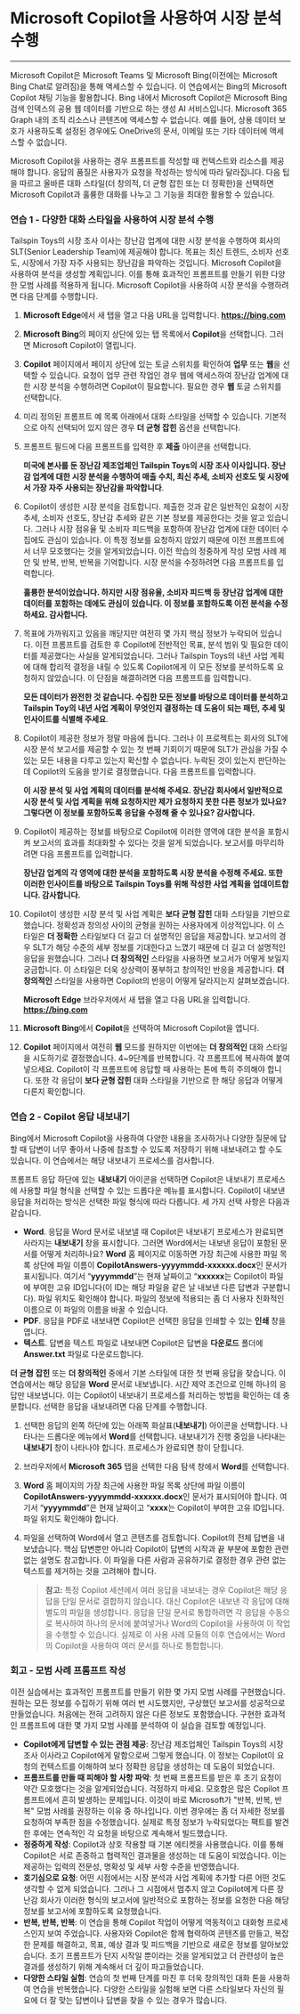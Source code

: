# Microsoft Copilot을 사용하여 시장 분석 수행
---
Microsoft Copilot은 Microsoft Teams 및 Microsoft Bing(이전에는 Microsoft Bing Chat로 알려짐)을 통해 액세스할 수 있습니다. 이 연습에서는 Bing의 Microsoft Copilot 채팅 기능을 활용합니다. Bing 내에서 Microsoft Copilot은 Microsoft Bing 검색 인덱스의 공용 웹 데이터를 기반으로 하는 생성 AI 서비스입니다. Microsoft 365 Graph 내의 조직 리소스나 콘텐츠에 액세스할 수 없습니다. 예를 들어, 상용 데이터 보호가 사용하도록 설정된 경우에도 OneDrive의 문서, 이메일 또는 기타 데이터에 액세스할 수 없습니다.

Microsoft Copilot을 사용하는 경우 프롬프트를 작성할 때 컨텍스트와 리소스를 제공해야 합니다. 응답의 품질은 사용자가 요청을 작성하는 방식에 따라 달라집니다. 다음 팁을 따르고 올바른 대화 스타일(더 창의적, 더 균형 잡힌 또는 더 정확한)을 선택하면 Microsoft Copilot과 훌륭한 대화를 나누고 그 기능을 최대한 활용할 수 있습니다.

### 연습 1 - 다양한 대화 스타일을 사용하여 시장 분석 수행

Tailspin Toys의 시장 조사 이사는 장난감 업계에 대한 시장 분석을 수행하여 회사의 SLT(Senior Leadership Team)에 제공해야 합니다. 목표는 최신 트렌드, 소비자 선호도, 시장에서 가장 자주 사용되는 장난감을 파악하는 것입니다. Microsoft Copilot을 사용하여 분석을 생성할 계획입니다. 이를 통해 효과적인 프롬프트를 만들기 위한 다양한 모범 사례를 적용하게 됩니다. Microsoft Copilot을 사용하여 시장 분석을 수행하려면 다음 단계를 수행합니다.

1.  **Microsoft Edge**에서 새 탭을 열고 다음 URL을 입력합니다. **https://bing.com** 
2.  **Microsoft Bing**의 페이지 상단에 있는 탭 목록에서 **Copilot**을 선택합니다. 그러면 Microsoft Copilot이 열립니다.
3.  **Copilot** 페이지에서 페이지 상단에 있는 토글 스위치를 확인하여 **업무** 또는 **웹**을 선택할 수 있습니다. 요청이 업무 관련 작업인 경우 웹에 액세스하여 장난감 업계에 대한 시장 분석을 수행하려면 Copilot이 필요합니다. 필요한 경우 **웹** 토글 스위치를 선택합니다.
4.  미리 정의된 프롬프트 예 목록 아래에서 대화 스타일을 선택할 수 있습니다. 기본적으로 아직 선택되어 있지 않은 경우 **더 균형 잡힌** 옵션을 선택합니다.
5.  프롬프트 필드에 다음 프롬프트를 입력한 후 **제출** 아이콘을 선택합니다.
    
    **미국에 본사를 둔 장난감 제조업체인 Tailspin Toys의 시장 조사 이사입니다. 장난감 업계에 대한 시장 분석을 수행하여 매출 수치, 최신 추세, 소비자 선호도 및 시장에서 가장 자주 사용되는 장난감을 파악합니다**.
6.  Copilot이 생성한 시장 분석을 검토합니다. 제출한 것과 같은 일반적인 요청이 시장 추세, 소비자 선호도, 장난감 추세와 같은 기본 정보를 제공한다는 것을 알고 있습니다. 그러나 시장 점유율 및 소비자 피드백을 포함하여 장난감 업계에 대한 데이터 수집에도 관심이 있습니다. 이 특정 정보를 요청하지 않았기 때문에 이전 프롬프트에서 너무 모호했다는 것을 알게되었습니다. 이전 학습의 정중하게 작성 모범 사례 제안 및 반복, 반복, 반복을 기억합니다. 시장 분석을 수정하려면 다음 프롬프트를 입력합니다.
    
    **훌륭한 분석이었습니다. 하지만 시장 점유율, 소비자 피드백 등 장난감 업계에 대한 데이터를 포함하는 데에도 관심이 있습니다. 이 정보를 포함하도록 이전 분석을 수정하세요. 감사합니다.**
7.  목표에 가까워지고 있음을 깨닫지만 여전히 몇 가지 핵심 정보가 누락되어 있습니다. 이전 프롬프트를 검토한 후 Copilot에 전반적인 목표, 분석 범위 및 필요한 데이터를 제공했다는 사실을 알게되었습니다. 그러나 Tailspin Toys의 내년 사업 계획에 대해 합리적 결정을 내릴 수 있도록 Copilot에게 이 모든 정보를 분석하도록 요청하지 않았습니다. 이 단점을 해결하려면 다음 프롬프트를 입력합니다.
    
    **모든 데이터가 완전한 것 같습니다. 수집한 모든 정보를 바탕으로 데이터를 분석하고 Tailspin Toy의 내년 사업 계획이 무엇인지 결정하는 데 도움이 되는 패턴, 추세 및 인사이트를 식별해 주세요**.
8.  Copilot이 제공한 정보가 정말 마음에 듭니다. 그러나 이 프로젝트는 회사의 SLT에 시장 분석 보고서를 제공할 수 있는 첫 번째 기회이기 때문에 SLT가 관심을 가질 수 있는 모든 내용을 다루고 있는지 확신할 수 없습니다. 누락된 것이 있는지 판단하는 데 Copilot의 도움을 받기로 결정했습니다. 다음 프롬프트를 입력합니다.
    
    **이 시장 분석 및 사업 계획의 데이터를 분석해 주세요. 장난감 회사에서 일반적으로 시장 분석 및 사업 계획을 위해 요청하지만 제가 요청하지 못한 다른 정보가 있나요? 그렇다면 이 정보를 포함하도록 응답을 수정해 줄 수 있나요? 감사합니다.**
9.  Copilot이 제공하는 정보를 바탕으로 Copilot에 이러한 영역에 대한 분석을 포함시켜 보고서의 효과를 최대화할 수 있다는 것을 알게 되었습니다. 보고서를 마무리하려면 다음 프롬프트를 입력합니다.
    
    **장난감 업계의 각 영역에 대한 분석을 포함하도록 시장 분석을 수정해 주세요. 또한 이러한 인사이트를 바탕으로 Tailspin Toys를 위해 작성한 사업 계획을 업데이트합니다. 감사합니다.**
10. Copilot이 생성한 시장 분석 및 사업 계획은 **보다 균형 잡힌** 대화 스타일을 기반으로 했습니다. 정확성과 창의성 사이의 균형을 원하는 사용자에게 이상적입니다. 이 스타일은 **더 정확한** 스타일보다 더 길고 더 설명적인 응답을 제공합니다. 보고서의 경우 SLT가 해당 수준의 세부 정보를 기대한다고 느꼈기 때문에 더 길고 더 설명적인 응답을 원했습니다. 그러나 **더 창의적인** 스타일을 사용하면 보고서가 어떻게 보일지 궁금합니다. 이 스타일은 더욱 상상력이 풍부하고 창의적인 반응을 제공합니다. **더 창의적인** 스타일을 사용하면 Copilot의 반응이 어떻게 달라지는지 살펴보겠습니다.
    
    **Microsoft Edge** 브라우저에서 새 탭을 열고 다음 URL을 입력합니다. **https://bing.com** 
11. **Microsoft Bing**에서 **Copilot**을 선택하여 Microsoft Copilot을 엽니다.
12. **Copilot** 페이지에서 여전히 **웹** 모드를 원하지만 이번에는 **더 창의적인** 대화 스타일을 시도하기로 결정했습니다. 4~9단계를 반복합니다. 각 프롬프트에 복사하여 붙여넣으세요. Copilot이 각 프롬프트에 응답할 때 사용하는 톤에 특히 주의해야 합니다. 또한 각 응답이 **보다 균형 잡힌** 대화 스타일을 기반으로 한 해당 응답과 어떻게 다른지 확인합니다.

### 연습 2 - Copilot 응답 내보내기

Bing에서 Microsoft Copilot을 사용하여 다양한 내용을 조사하거나 다양한 질문에 답할 때 답변이 너무 좋아서 나중에 참조할 수 있도록 저장하기 위해 내보내려고 할 수도 있습니다. 이 연습에서는 해당 내보내기 프로세스를 검사합니다.

프롬프트 응답 하단에 있는 **내보내기** 아이콘을 선택하면 Copilot은 내보내기 프로세스에 사용할 파일 형식을 선택할 수 있는 드롭다운 메뉴를 표시합니다. Copilot이 내보낸 응답을 처리하는 방식은 선택한 파일 형식에 따라 다릅니다. 세 가지 선택 사항은 다음과 같습니다.

 -  **Word**. 응답을 Word 문서로 내보낼 때 Copilot은 내보내기 프로세스가 완료되면 사라지는 **내보내기** 창을 표시합니다. 그러면 Word에서는 내보낸 응답이 포함된 문서를 어떻게 처리하나요? **Word** 홈 페이지로 이동하면 가장 최근에 사용한 파일 목록 상단에 파일 이름이 **CopilotAnswers-yyyymmdd-xxxxxx.docx**인 문서가 표시됩니다. 여기서 “**yyyymmdd**”는 현재 날짜이고 “**xxxxxx**는 Copilot이 파일에 부여한 고유 ID입니다(이 ID는 해당 파일을 같은 날 내보낸 다른 답변과 구분합니다). 파일 위치도 확인해야 합니다. 파일의 정보에 적용되는 좀 더 사용자 친화적인 이름으로 이 파일의 이름을 바꿀 수 있습니다.
 -  **PDF**. 응답을 PDF로 내보내면 Copilot은 선택한 응답을 인쇄할 수 있는 **인쇄** 창을 엽니다.
 -  **텍스트**. 답변을 텍스트 파일로 내보내면 Copilot은 답변을 **다운로드** 폴더에 **Answer.txt** 파일로 다운로드합니다.

**더 균형 잡힌** 또는 **더 창의적인** 중에서 기본 스타일에 대한 첫 번째 응답을 찾습니다. 이 연습에서는 해당 응답을 **Word** 문서로 내보냅니다. 시간 제약 조건으로 인해 하나의 응답만 내보냅니다. 이는 Copilot이 내보내기 프로세스를 처리하는 방법을 확인하는 데 충분합니다. 선택한 응답을 내보내려면 다음 단계를 수행합니다.

1.  선택한 응답의 왼쪽 하단에 있는 아래쪽 화살표(**내보내기**) 아이콘을 선택합니다. 나타나는 드롭다운 메뉴에서 **Word**를 선택합니다. 내보내기가 진행 중임을 나타내는 **내보내기** 창이 나타나야 합니다. 프로세스가 완료되면 창이 닫힙니다.
2.  브라우저에서 **Microsoft 365** 탭을 선택한 다음 탐색 창에서 **Word**를 선택합니다.
3.  **Word** 홈 페이지의 가장 최근에 사용한 파일 목록 상단에 파일 이름이 **CopilotAnswers-yyyymmdd-xxxxxx.docx**인 문서가 표시되어야 합니다. 여기서 “**yyyymmdd**”은 현재 날짜이고 “**xxxx**는 Copilot이 부여한 고유 ID입니다. 파일 위치도 확인해야 합니다.<br>
4.  파일을 선택하여 Word에서 열고 콘텐츠를 검토합니다. Copilot의 전체 답변을 내보냈습니다. 핵심 답변뿐만 아니라 Copilot이 답변의 시작과 끝 부분에 포함한 관련 없는 설명도 참고합니다. 이 파일을 다른 사람과 공유하기로 결정한 경우 관련 없는 텍스트를 제거하는 것을 고려해야 합니다.

    > **참고:** 특정 Copilot 세션에서 여러 응답을 내보내는 경우 Copilot은 해당 응답을 단일 문서로 결합하지 않습니다. 대신 Copilot은 내보낸 각 응답에 대해 별도의 파일을 생성합니다. 응답을 단일 문서로 통합하려면 각 응답을 수동으로 복사하여 하나의 문서에 붙여넣거나 Word의 Copilot을 사용하여 이 작업을 수행할 수 있습니다. 실제로 이 사용 사례 모듈의 이후 연습에서는 Word의 Copilot을 사용하여 여러 문서를 하나로 통합합니다.

### 회고 - 모범 사례 프롬프트 작성<br>

이전 실습에서는 효과적인 프롬프트를 만들기 위한 몇 가지 모범 사례를 구현했습니다. 원하는 모든 정보를 수집하기 위해 여러 번 시도했지만, 구상했던 보고서를 성공적으로 만들었습니다. 처음에는 전혀 고려하지 않은 다른 정보도 포함했습니다. 구현한 효과적인 프롬프트에 대한 몇 가지 모범 사례를 분석하여 이 실습을 검토할 예정입니다.

 -  **Copilot에게 답변할 수 있는 관점 제공**: 장난감 제조업체인 Tailspin Toys의 시장 조사 이사라고 Copilot에게 말함으로써 그렇게 했습니다. 이 정보는 Copilot이 요청의 컨텍스트를 이해하여 보다 정확한 응답을 생성하는 데 도움이 되었습니다.
 -  **프롬프트를 만들 때 피해야 할 사항 파악**: 첫 번째 프롬프트를 받은 후 초기 요청이 약간 모호했다는 것을 알게되었습니다. 걱정하지 마세요. 모호함은 많은 Copilot 프롬프트에서 흔히 발생하는 문제입니다. 이것이 바로 Microsoft가 "반복, 반복, 반복" 모범 사례를 권장하는 이유 중 하나입니다. 이번 경우에는 좀 더 자세한 정보를 요청하여 부족한 점을 수정했습니다. 실제로 특정 정보가 누락되었다는 팩트를 발견한 후에는 연속적인 각 요청을 바탕으로 계속해서 빌드했습니다.
 -  **정중하게 작성**: Copilot과 상호 작용할 때 기본 에티켓을 사용했습니다. 이를 통해 Copilot은 서로 존중하고 협력적인 결과물을 생성하는 데 도움이 되었습니다. 이는 제공하는 입력의 전문성, 명확성 및 세부 사항 수준을 반영했습니다.
 -  **호기심으로 요청**: 어떤 시점에서는 시장 분석과 사업 계획에 추가할 다른 어떤 것도 생각할 수 없게 되었습니다. 그러나 그 시점에서 멈추지 않고 Copilot에게 다른 장난감 회사가 이러한 형식의 보고서에 일반적으로 포함하는 정보를 요청한 다음 해당 정보를 보고서에 포함하도록 요청했습니다.
 -  **반복, 반복, 반복**: 이 연습을 통해 Copilot 작업이 어떻게 역동적이고 대화형 프로세스인지 보여 주었습니다. 사용자와 Copilot은 함께 협력하여 콘텐츠를 만들고, 복잡한 문제를 해결하고, 목표, 예상 결과 및 피드백을 기반으로 새로운 정보를 알아보았습니다. 초기 프롬프트가 단지 시작일 뿐이라는 것을 알게되었고 더 관련성이 높은 결과를 생성하기 위해 계속해서 더 깊이 파고들었습니다.
 -  **다양한 스타일 실험**: 연습의 첫 번째 단계를 마친 후 더욱 창의적인 대화 톤을 사용하여 연습을 반복했습니다. 다양한 스타일을 실험해 보면 다른 스타일보다 자신의 필요에 더 잘 맞는 답변이나 답변을 찾을 수 있는 경우가 많습니다.
